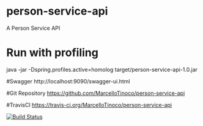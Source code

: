# person-service-api
A Person Service API

# Run with profiling
java -jar -Dspring.profiles.active=homolog target/person-service-api-1.0.jar

#Swagger
http://localhost:9090/swagger-ui.html

#Git Repository
https://github.com/MarcelloTinoco/person-service-api

#TravisCI
https://travis-ci.org/MarcelloTinoco/person-service-api

[![Build Status](https://travis-ci.org/MarcelloTinoco/person-service-api.svg?branch=master)](https://travis-ci.org/MarcelloTinoco/person-service-api)

